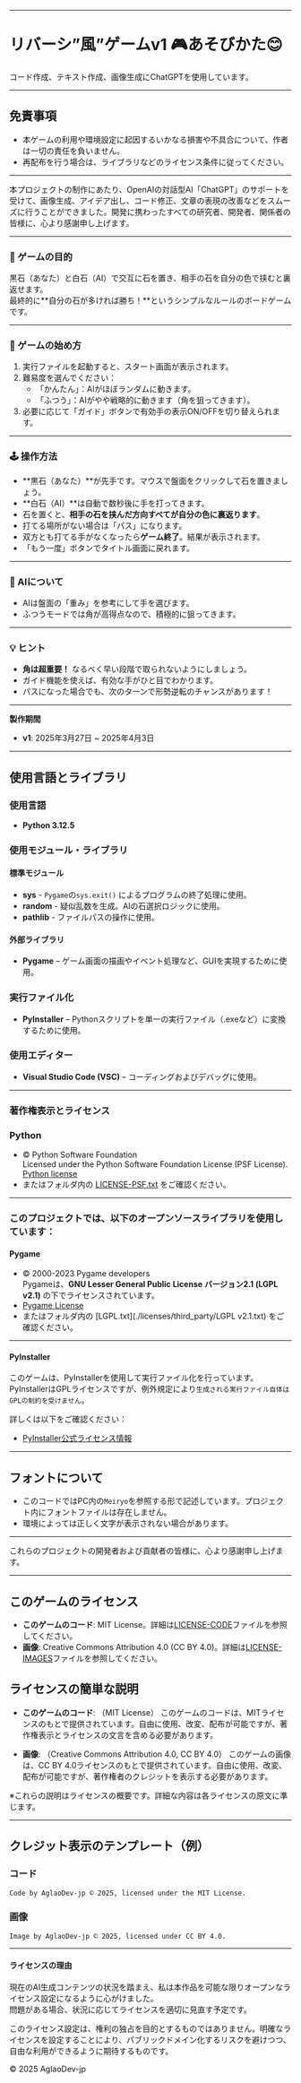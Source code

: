 
---

# リバーシ”風”ゲームv1 🎮**あそびかた**😊
  
コード作成、テキスト作成、画像生成にChatGPTを使用しています。  

---

## 免責事項
- 本ゲームの利用や環境設定に起因するいかなる損害や不具合について、作者は一切の責任を負いません。  
- 再配布を行う場合は、ライブラリなどのライセンス条件に従ってください。  

---

本プロジェクトの制作にあたり、OpenAIの対話型AI「ChatGPT」のサポートを受けて、画像生成、アイデア出し、コード修正、文章の表現の改善などをスムーズに行うことができました。開発に携わったすべての研究者、開発者、関係者の皆様に、心より感謝申し上げます。  

---

### 📌 ゲームの目的
黒石（あなた）と白石（AI）で交互に石を置き、相手の石を自分の色で挟むと裏返せます。  
最終的に**自分の石が多ければ勝ち！**というシンプルなルールのボードゲームです。

---

### 🔰 ゲームの始め方
1. 実行ファイルを起動すると、スタート画面が表示されます。
2. 難易度を選んでください：
   - 「かんたん」：AIがほぼランダムに動きます。
   - 「ふつう」：AIがやや戦略的に動きます（角を狙ってきます）。
3. 必要に応じて「ガイド」ボタンで有効手の表示ON/OFFを切り替えられます。

---

### 🕹️ 操作方法
- **黒石（あなた）**が先手です。マウスで盤面をクリックして石を置きましょう。
- **白石（AI）**は自動で数秒後に手を打ってきます。
- 石を置くと、**相手の石を挟んだ方向すべてが自分の色に裏返ります**。
- 打てる場所がない場合は「パス」になります。
- 双方とも打てる手がなくなったら**ゲーム終了**。結果が表示されます。
- 「もう一度」ボタンでタイトル画面に戻れます。

---

### 🧠 AIについて
- AIは盤面の「重み」を参考にして手を選びます。
- ふつうモードでは角が高得点なので、積極的に狙ってきます。

---

### 💡 ヒント
- **角は超重要！** なるべく早い段階で取られないようにしましょう。
- ガイド機能を使えば、有効な手がひと目でわかります。
- パスになった場合でも、次のターンで形勢逆転のチャンスがあります！

---

**製作期間**

- **v1**: 2025年3月27日 ~ 2025年4月3日

---

## 使用言語とライブラリ

### 使用言語
- **Python 3.12.5**

### 使用モジュール・ライブラリ
#### 標準モジュール

- **sys** - `Pygame`の`sys.exit()` によるプログラムの終了処理に使用。
- **random** - 疑似乱数を生成。AIの石選択ロジックに使用。
- **pathlib** - ファイルパスの操作に使用。

#### 外部ライブラリ

- **Pygame** – ゲーム画面の描画やイベント処理など、GUIを実現するために使用。

### 実行ファイル化
- **PyInstaller** – Pythonスクリプトを単一の実行ファイル（.exeなど）に変換するために使用。

### 使用エディター
- **Visual Studio Code (VSC)** – コーディングおよびデバッグに使用。  

---

### 著作権表示とライセンス
 
### **Python**  
- © Python Software Foundation  
Licensed under the Python Software Foundation License (PSF License).  
[Python license](https://docs.python.org/3/license.html)  
- またはフォルダ内の [LICENSE-PSF.txt](./licenses/LICENSE-PSF.txt) をご確認ください。  

---

### このプロジェクトでは、以下のオープンソースライブラリを使用しています：

#### **Pygame**
- © 2000-2023 Pygame developers  
Pygameは、**GNU Lesser General Public License バージョン2.1 (LGPL v2.1)** の下でライセンスされています。  
- [Pygame License](https://github.com/pygame/pygame/blob/main/docs/LGPL.txt)  
- またはフォルダ内の [LGPL.txt](./licenses/third_party/LGPL v2.1.txt) をご確認ください。  
  
---

#### **PyInstaller**  
このゲームは、PyInstallerを使用して実行ファイル化を行っています。  
PyInstallerはGPLライセンスですが、例外規定により`生成される実行ファイル自体はGPLの制約を受けません`。

詳しくは以下をご確認ください：  
- [PyInstaller公式ライセンス情報](https://github.com/pyinstaller/pyinstaller/blob/develop/COPYING.txt)  

---

## フォントについて

- このコードではPC内の`Meiryo`を参照する形で記述しています。プロジェクト内にフォントファイルは存在しません。  
- 環境によっては正しく文字が表示されない場合があります。  

---

これらのプロジェクトの開発者および貢献者の皆様に、心より感謝申し上げます。

---

## このゲームのライセンス

- **このゲームのコード**: MIT License。詳細は[LICENSE-CODE](./licenses/game/LICENSE-CODE)ファイルを参照してください。
- **画像**: Creative Commons Attribution 4.0 (CC BY 4.0)。詳細は[LICENSE-IMAGES](./licenses/game/LICENSE-IMAGES)ファイルを参照してください。

## ライセンスの簡単な説明

- **このゲームのコード**: （MIT License）
このゲームのコードは、MITライセンスのもとで提供されています。自由に使用、改変、配布が可能ですが、著作権表示とライセンスの文言を含める必要があります。

- **画像**: （Creative Commons Attribution 4.0, CC BY 4.0）
このゲームの画像は、CC BY 4.0ライセンスのもとで提供されています。自由に使用、改変、配布が可能ですが、著作権者のクレジットを表示する必要があります。

※これらの説明はライセンスの概要です。詳細な内容は各ライセンスの原文に準じます。

---

## クレジット表示のテンプレート（例）  

### コード
```plaintext
Code by AglaoDev-jp © 2025, licensed under the MIT License.
```

### 画像
```plaintext
Image by AglaoDev-jp © 2025, licensed under CC BY 4.0.
```

---
#### ライセンスの理由
現在のAI生成コンテンツの状況を踏まえ、私は本作品を可能な限りオープンなライセンス設定になるように心がけました。  
問題がある場合、状況に応じてライセンスを適切に見直す予定です。  

このライセンス設定は、権利の独占を目的とするものではありません。明確なライセンスを設定することにより、パブリックドメイン化するリスクを避けつつ、自由な利用ができるように期待するものです。  
  
© 2025 AglaoDev-jp

